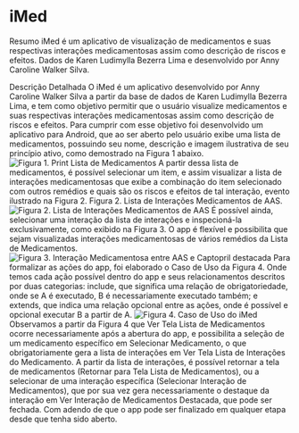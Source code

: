 # iMed

Resumo
iMed é um aplicativo de visualização de medicamentos e suas respectivas interações medicamentosas assim como descrição de riscos e efeitos. Dados de Karen Ludimylla Bezerra Lima e desenvolvido por Anny Caroline Walker Silva.



Descrição Detalhada
O iMed é um aplicativo desenvolvido por Anny Caroline Walker Silva a partir da base de dados de Karen Ludimylla Bezerra Lima, e tem como objetivo permitir que o usuário visualize medicamentos e suas respectivas interações medicamentosas assim como descrição de riscos e efeitos.
Para cumprir com esse objetivo foi desenvolvido um aplicativo para Android, que ao ser aberto pelo usuário exibe uma lista de medicamentos, possuindo seu nome, descrição e imagem ilustrativa de seu princípio ativo, como demostrado na Figura 1 abaixo.
![Figura 1. Print Lista de Medicamentos](https://github.com/silvandante/iMed/blob/master/Documenta%C3%A7%C3%A3o%20T%C3%A9cnica/Exemplo%20de%20Tela%20Lista%20de%20Medicamentos.jpg)
A partir dessa lista de medicamentos, é possível selecionar um item, e assim visualizar a lista de interações medicamentosas que exibe a combinação do item selecionado com outros remédios e quais são os riscos e efeitos de tal interação, evento ilustrado na Figura 2.
Figura 2. Lista de Interações Medicamentos de AAS.
![Figura 2. Lista de Interações Medicamentos de AAS](https://github.com/silvandante/iMed/blob/master/Documenta%C3%A7%C3%A3o%20T%C3%A9cnica/Exemplo%20de%20Tela%20Lista%20de%20Intera%C3%A7%C3%B5es%20de%20Medicamento%20(AAS).jpg)
É possível ainda, selecionar uma interação da lista de interações e inspecioná-la exclusivamente, como exibido na Figura 3. O app é flexível e possibilita que sejam visualizadas interações medicamentosas de vários remédios da Lista de Medicamentos.
![Figura 3. Interação Medicamentosa entre AAS e Captopril destacada](https://github.com/silvandante/iMed/blob/master/Documenta%C3%A7%C3%A3o%20T%C3%A9cnica/Exemplo%20de%20Intera%C3%A7%C3%A3o%20de%20Medicamentos%20(AAS%20%2B%20CAPTOPRIL)%20Destacada.jpg)
Para formalizar as ações do app, foi elaborado o Caso de Uso da Figura 4. Onde temos cada ação possível dentro do app e seus relacionamentos descritos por duas categorias: include, que significa uma relação de obrigatoriedade, onde se A é executado, B é necessariamente executado também; e extends, que indica uma relação opcional entre as ações, onde é possível e opcional executar B a partir de A.
![Figura 4. Caso de Uso do iMed](https://github.com/silvandante/iMed/blob/master/Documenta%C3%A7%C3%A3o%20T%C3%A9cnica/Caso%20de%20Uso%20-%20iMed.jpeg)
Observamos a partir da Figura 4 que Ver Tela Lista de Medicamentos ocorre necessariamente após a abertura do app, e possibilita a seleção de um medicamento específico em Selecionar Medicamento, o que obrigatoriamente gera a lista de interações em Ver Tela Lista de Interações do Medicamento.
A partir da lista de interações, é possível retornar a tela de medicamentos (Retornar para Tela Lista de Medicamentos), ou a selecionar de uma interação específica (Selecionar Interação de Medicamentos), que por sua vez gera necessariamente o destaque da interação em Ver Interação de Medicamentos Destacada, que pode ser fechada. Com adendo de que o app pode ser finalizado em qualquer etapa desde que tenha sido aberto.

